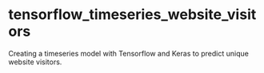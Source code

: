 # tensorflow_timeseries_website_visitors
Creating a timeseries model with Tensorflow and Keras to predict unique website visitors.
